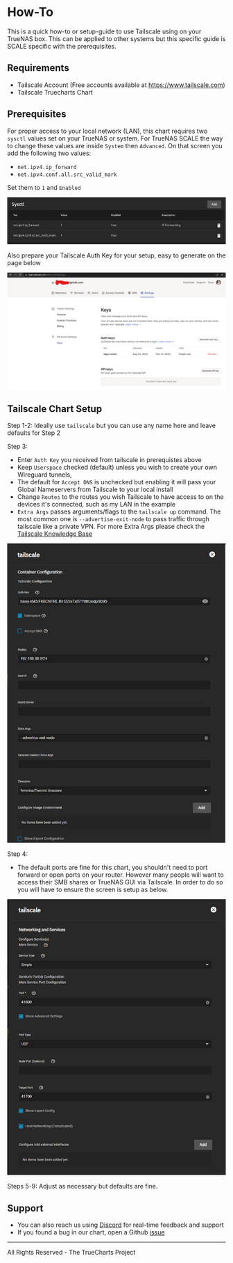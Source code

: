 # How-To

This is a quick how-to or setup-guide to use Tailscale using on your TrueNAS box.
This can be applied to other systems but this specific guide is SCALE specific with the prerequisites.

## Requirements

- Tailscale Account (Free accounts available at https://www.tailscale.com)
- Tailscale Truecharts Chart

## Prerequisites

For proper access to your local network (LAN), this chart requires two `sysctl` values set on your TrueNAS or system. For TrueNAS SCALE the way to change these values are inside `System` then `Advanced`. On that screen you add the following two values:

- `net.ipv4.ip_forward`
- `net.ipv4.conf.all.src_valid_mark`

Set them to `1` and `Enabled`

![sysctl](img/Sysctl.png)

Also prepare your Tailscale Auth Key for your setup, easy to generate on the page below

![tailscale-auth-key](img/How-To-Image-1.png)

## Tailscale Chart Setup

Step 1-2: Ideally use `tailscale` but you can use any name here and leave defaults for Step 2

Step 3:

- Enter `Auth Key` you received from tailscale in prerequistes above
- Keep `Userspace` checked (default) unless you wish to create your own Wireguard tunnels,
- The default for `Accept DNS` is unchecked but enabling it will pass your Global Nameservers from Tailscale to your local install
- Change `Routes` to the routes you wish Tailscale to have access to on the devices it's connected, such as my LAN in the example
- `Extra Args` passes arguments/flags to the `tailscale up` command. The most common one is `--advertise-exit-node` to pass traffic through tailscale like a private VPN. For more Extra Args please check the [Tailscale Knowledge Base](https://tailscale.com/kb/1080/cli/#up)

![tailscale-step-3](img/How-To-Image-2.png)

Step 4:

- The default ports are fine for this chart, you shouldn't need to port forward or open ports on your router. However many people will want to access their SMB shares or TrueNAS GUI via Tailscale. In order to do so you will have to ensure the screen is setup as below.

![tailscale-step-4](img/How-To-Image-3.png)

Steps 5-9: Adjust as necessary but defaults are fine.

## Support

- You can also reach us using [Discord](https://discord.gg/tVsPTHWTtr) for real-time feedback and support
- If you found a bug in our chart, open a Github [issue](https://github.com/truecharts/apps/issues/new/choose)

---

All Rights Reserved - The TrueCharts Project
